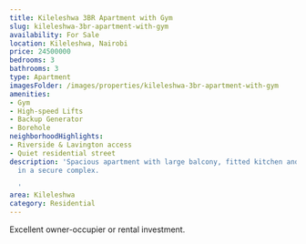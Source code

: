 ```yaml
---
title: Kileleshwa 3BR Apartment with Gym
slug: kileleshwa-3br-apartment-with-gym
availability: For Sale
location: Kileleshwa, Nairobi
price: 24500000
bedrooms: 3
bathrooms: 3
type: Apartment
imagesFolder: /images/properties/kileleshwa-3br-apartment-with-gym
amenities:
- Gym
- High-speed Lifts
- Backup Generator
- Borehole
neighborhoodHighlights:
- Riverside & Lavington access
- Quiet residential street
description: 'Spacious apartment with large balcony, fitted kitchen and ensuite bedrooms
  in a secure complex.

  '
area: Kileleshwa
category: Residential
---
```


Excellent owner-occupier or rental investment.
